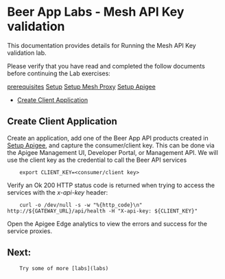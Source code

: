 # Beer App Labs - Mesh API Key validation
This documentation provides details for Running the Mesh API Key validation lab.

Please verify that you have read and completed the follow documents before continuing the Lab exercises:

[prerequisites](../docs/PREREQUISITES.md)
[Setup](../docs/SETUP.md)
[Setup Mesh Proxy](../docs/SETUP-MESH-PROXY.md)
[Setup Apigee](../docs/SETUP-APIGEE.md)


* [Create Client Application](#create_client_application)

## <a name="create_client_application">Create Client Application</a>
Create an application, add one of the Beer App API products created in [Setup Apigee](../docs/SETUP-APIGEE.md), and capture the consumer/client key. This can be done via the Apigee Management UI, Developer Portal, or Management API. We will use the client key as the credential to call the Beer API services 

        export CLIENT_KEY=<consumer/client key>

Verify an Ok 200 HTTP status code is returned when trying to access the services with the *x-api-key* header:

        curl -o /dev/null -s -w "%{http_code}\n" http://${GATEWAY_URL}/api/health -H "X-api-key: ${CLIENT_KEY}"

Open the Apigee Edge analytics to view the errors and success for the service proxies.


## <a name="next"></a>Next:

        Try some of more [labs](labs)

